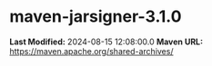 # maven-jarsigner-3.1.0

**Last Modified:** 2024-08-15 12:08:00.0
**Maven URL:** https://maven.apache.org/shared-archives/
